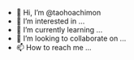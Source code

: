 - 👋 Hi, I’m @taohoachimon
- 👀 I’m interested in ...
- 🌱 I’m currently learning ...
- 💞️ I’m looking to collaborate on ...
- 📫 How to reach me ...

<!---
taohoachimon/taohoachimon is a ✨ special ✨ repository because its `README.md` (this file) appears on your GitHub profile.
You can click the Preview link to take a look at your changes.
--->
